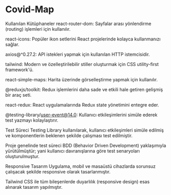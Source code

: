 # Covid-Map
Kullanılan Kütüphaneler
react-router-dom: Sayfalar arası yönlendirme (routing) işlemleri için kullanılır.

react-icons: Popüler ikon setlerini React projelerinde kolayca kullanmanızı sağlar.

axios@^0.27.2: API istekleri yapmak için kullanılan HTTP istemcisidir.

tailwind: Modern ve özelleştirilebilir stiller oluşturmak için CSS utility-first framework'ü.

react-simple-maps: Harita üzerinde görselleştirme yapmak için kullanılır.

@reduxjs/toolkit: Redux işlemlerini daha sade ve etkili hale getiren gelişmiş bir araç seti.

react-redux: React uygulamalarında Redux state yönetimini entegre eder.

@testing-library/user-event@14.0: Kullanıcı etkileşimlerini simüle ederek test yazmayı kolaylaştırır.

Test Süreci
Testing Library kullanılarak, kullanıcı etkileşimleri simüle edilmiş ve komponentlerin beklenen şekilde çalışması test edilmiştir.

Proje genelinde test süreci BDD (Behavior Driven Development) yaklaşımıyla yürütülmüştür; yani kullanıcı davranışlarına göre test senaryoları oluşturulmuştur.

Responsive Tasarım
Uygulama, mobil ve masaüstü cihazlarda sorunsuz çalışacak şekilde responsive olarak tasarlanmıştır.

Tailwind CSS ile tüm bileşenlerde duyarlılık (responsive design) esas alınarak tasarım yapılmıştır.
